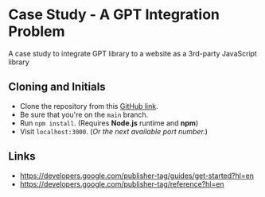 # Case Study - A GPT Integration Problem

A case study to integrate GPT library to a website as a 3rd-party JavaScript library

## Cloning and Initials

- Clone the repository from this [GitHub link](https://github.com/xkema/case-study-a-gpt-integration-problem/ "A case study to integrate GPT library to a website as a 3rd-party javascript library").
- Be sure that you're on the `main` branch.
- Run `npm install`. (Requires **Node.js** runtime and **npm**)
- Visit `localhost:3000`. (*Or the next available port number.*)

## Links

- https://developers.google.com/publisher-tag/guides/get-started?hl=en
- https://developers.google.com/publisher-tag/reference?hl=en